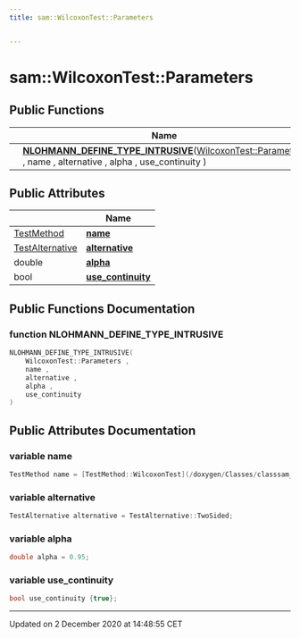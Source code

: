```yaml
---
title: sam::WilcoxonTest::Parameters


---
```


# sam::WilcoxonTest::Parameters



















## Public Functions

|                | Name           |
| -------------- | -------------- |
|  | **[NLOHMANN_DEFINE_TYPE_INTRUSIVE](/doxygen/Classes/structsam_1_1_wilcoxon_test_1_1_parameters/#function-nlohmann_define_type_intrusive)**([WilcoxonTest::Parameters](/doxygen/Classes/structsam_1_1_wilcoxon_test_1_1_parameters/) , name , alternative , alpha , use_continuity )  |


## Public Attributes

|                | Name           |
| -------------- | -------------- |
| [TestMethod](/doxygen/Classes/classsam_1_1_test_strategy/#enum-testmethod) | **[name](/doxygen/Classes/structsam_1_1_wilcoxon_test_1_1_parameters/#variable-name)**  |
| [TestAlternative](/doxygen/Classes/classsam_1_1_test_strategy/#enum-testalternative) | **[alternative](/doxygen/Classes/structsam_1_1_wilcoxon_test_1_1_parameters/#variable-alternative)**  |
| double | **[alpha](/doxygen/Classes/structsam_1_1_wilcoxon_test_1_1_parameters/#variable-alpha)**  |
| bool | **[use_continuity](/doxygen/Classes/structsam_1_1_wilcoxon_test_1_1_parameters/#variable-use_continuity)**  |














## Public Functions Documentation

### function NLOHMANN_DEFINE_TYPE_INTRUSIVE

```cpp
NLOHMANN_DEFINE_TYPE_INTRUSIVE(
    WilcoxonTest::Parameters ,
    name ,
    alternative ,
    alpha ,
    use_continuity 
)
```































## Public Attributes Documentation

### variable name

```cpp
TestMethod name = [TestMethod::WilcoxonTest](/doxygen/Classes/classsam_1_1_test_strategy/#enumvalue-wilcoxontest);
```





























### variable alternative

```cpp
TestAlternative alternative = TestAlternative::TwoSided;
```





























### variable alpha

```cpp
double alpha = 0.95;
```





























### variable use_continuity

```cpp
bool use_continuity {true};
```

































-------------------------------

Updated on  2 December 2020 at 14:48:55 CET